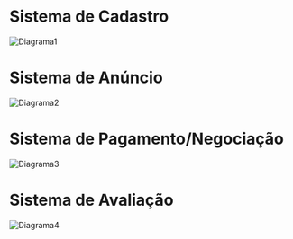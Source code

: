 # Sistema de Cadastro

![Diagrama1](https://github.com/RoCanavesso/ESC-GAMES/assets/99855775/d0bdd88d-a3b4-4548-908d-eec331e311d6)

# Sistema de Anúncio

![Diagrama2](https://github.com/RoCanavesso/ESC-GAMES/assets/99855775/459a24b9-0ad6-40b3-99a4-ebe7a343964d)

# Sistema de Pagamento/Negociação

![Diagrama3](https://github.com/RoCanavesso/ESC-GAMES/assets/99855775/fb0e911f-3a8a-4cdb-8fc2-fe27b299fa34)

# Sistema de Avaliação

![Diagrama4](https://github.com/RoCanavesso/ESC-GAMES/assets/99855775/7e935683-74c0-437e-846d-3b16049996cc)
